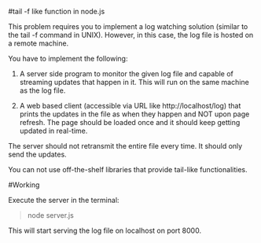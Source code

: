 #tail -f like function in node.js

This problem requires you to implement a log watching solution (similar to the tail -f command in UNIX). However, in this case, the log file is hosted on a remote machine.

You have to implement the following:

1. A server side program to monitor the given log file and capable of streaming updates that happen in it. This will run on the same machine as the log file.

2. A web based client (accessible via URL like http://localhost/log) that prints the updates in the file as when they happen and NOT upon page refresh. The page should be loaded once and it should keep getting updated in real-time. 

The server should not retransmit the entire file every time. It should only send the updates.

You can not use off-the-shelf libraries that provide tail-like functionalities.


#Working

Execute the server in the terminal:</br>
> node server.js

This will start serving the log file on localhost on port 8000.